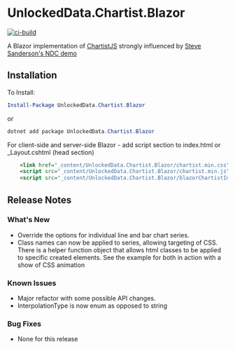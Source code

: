 # UnlockedData.Chartist.Blazor

[![ci-build](https://github.com/UnlockedData/UnlockedData.Chartist.Blazor/actions/workflows/ci-build.yml/badge.svg)](https://github.com/UnlockedData/UnlockedData.Chartist.Blazor/actions/workflows/ci-build.yml)

A Blazor implementation of [ChartistJS](https://github.com/gionkunz/chartist-js) strongly influenced by [Steve Sanderson's NDC demo](https://github.com/SteveSandersonMS/presentation-2020-01-NdcBlazorComponentLibraries) 

## Installation

To Install:

```ps1
Install-Package UnlockedData.Chartist.Blazor
```

or

```ps1
dotnet add package UnlockedData.Chartist.Blazor
```

For client-side and server-side Blazor - add script section to index.html or _Layout.cshtml (head section)

```xml
    <link href="_content/UnlockedData.Chartist.Blazor/chartist.min.css" rel="stylesheet" />
    <script src="_content/UnlockedData.Chartist.Blazor/chartist.min.js"></script>
    <script src="_content/UnlockedData.Chartist.Blazor/blazorChartistInterop.min.js"></script>
```

## Release Notes

### What's New

- Override the options for individual line and bar chart series.
- Class names can now be applied to series, allowing targeting of CSS. There is a helper function object that allows html classes to be applied to specific created elements. See the example for both in action with a show of CSS animation 

### Known Issues

- Major refactor with some possible API changes. 
- InterpolationType is now enum as opposed to string

### Bug Fixes

- None for this release
